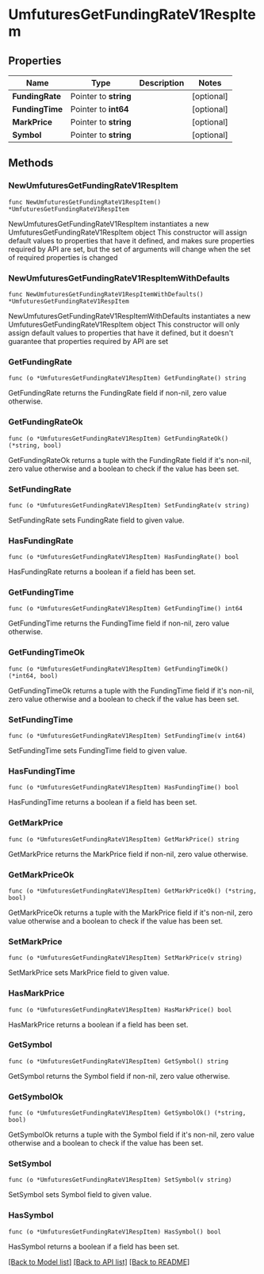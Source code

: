 # UmfuturesGetFundingRateV1RespItem

## Properties

Name | Type | Description | Notes
------------ | ------------- | ------------- | -------------
**FundingRate** | Pointer to **string** |  | [optional] 
**FundingTime** | Pointer to **int64** |  | [optional] 
**MarkPrice** | Pointer to **string** |  | [optional] 
**Symbol** | Pointer to **string** |  | [optional] 

## Methods

### NewUmfuturesGetFundingRateV1RespItem

`func NewUmfuturesGetFundingRateV1RespItem() *UmfuturesGetFundingRateV1RespItem`

NewUmfuturesGetFundingRateV1RespItem instantiates a new UmfuturesGetFundingRateV1RespItem object
This constructor will assign default values to properties that have it defined,
and makes sure properties required by API are set, but the set of arguments
will change when the set of required properties is changed

### NewUmfuturesGetFundingRateV1RespItemWithDefaults

`func NewUmfuturesGetFundingRateV1RespItemWithDefaults() *UmfuturesGetFundingRateV1RespItem`

NewUmfuturesGetFundingRateV1RespItemWithDefaults instantiates a new UmfuturesGetFundingRateV1RespItem object
This constructor will only assign default values to properties that have it defined,
but it doesn't guarantee that properties required by API are set

### GetFundingRate

`func (o *UmfuturesGetFundingRateV1RespItem) GetFundingRate() string`

GetFundingRate returns the FundingRate field if non-nil, zero value otherwise.

### GetFundingRateOk

`func (o *UmfuturesGetFundingRateV1RespItem) GetFundingRateOk() (*string, bool)`

GetFundingRateOk returns a tuple with the FundingRate field if it's non-nil, zero value otherwise
and a boolean to check if the value has been set.

### SetFundingRate

`func (o *UmfuturesGetFundingRateV1RespItem) SetFundingRate(v string)`

SetFundingRate sets FundingRate field to given value.

### HasFundingRate

`func (o *UmfuturesGetFundingRateV1RespItem) HasFundingRate() bool`

HasFundingRate returns a boolean if a field has been set.

### GetFundingTime

`func (o *UmfuturesGetFundingRateV1RespItem) GetFundingTime() int64`

GetFundingTime returns the FundingTime field if non-nil, zero value otherwise.

### GetFundingTimeOk

`func (o *UmfuturesGetFundingRateV1RespItem) GetFundingTimeOk() (*int64, bool)`

GetFundingTimeOk returns a tuple with the FundingTime field if it's non-nil, zero value otherwise
and a boolean to check if the value has been set.

### SetFundingTime

`func (o *UmfuturesGetFundingRateV1RespItem) SetFundingTime(v int64)`

SetFundingTime sets FundingTime field to given value.

### HasFundingTime

`func (o *UmfuturesGetFundingRateV1RespItem) HasFundingTime() bool`

HasFundingTime returns a boolean if a field has been set.

### GetMarkPrice

`func (o *UmfuturesGetFundingRateV1RespItem) GetMarkPrice() string`

GetMarkPrice returns the MarkPrice field if non-nil, zero value otherwise.

### GetMarkPriceOk

`func (o *UmfuturesGetFundingRateV1RespItem) GetMarkPriceOk() (*string, bool)`

GetMarkPriceOk returns a tuple with the MarkPrice field if it's non-nil, zero value otherwise
and a boolean to check if the value has been set.

### SetMarkPrice

`func (o *UmfuturesGetFundingRateV1RespItem) SetMarkPrice(v string)`

SetMarkPrice sets MarkPrice field to given value.

### HasMarkPrice

`func (o *UmfuturesGetFundingRateV1RespItem) HasMarkPrice() bool`

HasMarkPrice returns a boolean if a field has been set.

### GetSymbol

`func (o *UmfuturesGetFundingRateV1RespItem) GetSymbol() string`

GetSymbol returns the Symbol field if non-nil, zero value otherwise.

### GetSymbolOk

`func (o *UmfuturesGetFundingRateV1RespItem) GetSymbolOk() (*string, bool)`

GetSymbolOk returns a tuple with the Symbol field if it's non-nil, zero value otherwise
and a boolean to check if the value has been set.

### SetSymbol

`func (o *UmfuturesGetFundingRateV1RespItem) SetSymbol(v string)`

SetSymbol sets Symbol field to given value.

### HasSymbol

`func (o *UmfuturesGetFundingRateV1RespItem) HasSymbol() bool`

HasSymbol returns a boolean if a field has been set.


[[Back to Model list]](../README.md#documentation-for-models) [[Back to API list]](../README.md#documentation-for-api-endpoints) [[Back to README]](../README.md)


